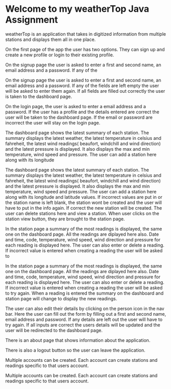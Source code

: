 

# Welcome to my weatherTop Java Assignment


weatherTop is an application that takes in digitized information from multiple stations and displays them all in one place.

On the first page of the app the user has two options. They can sign up and create a new profile or login to their existing
profile.


On the signup page the user is asked to enter a first and second name, an email address and a password. If any of the

On the signup page the user is asked to enter a first and second name, an email address and a password. If any of the
fields are left empty the user will be asked to enter them again. If all fields are filled out correctly the user is
taken to the dashboard page.

On the login page, the user is asked to enter a email address and a password. If the user has a profile and the details
entered are correct the user will be taken to the dashboard page. If the email or password are incorrect the user will
stay on the login page.


The dashboard page shows the latest summary of each station. The summary displays the latest weather, the latest temperature in
celsius and fahreheit, the latest wind readings( beaufort, windchill and wind direction) and the latest pressure is displayed.
It also displays the max and min temperature, wind speed and pressure. The user can add a station here along with its longitude

The dashboard page shows the latest summary of each station. The summary displays the latest weather, the latest temperature in 
celsius and fahreheit, the latest wind readings( beaufort, windchill and wind direction) and the latest pressure is displayed.
It also displays the max and min temperature, wind speed and pressure. The user can add a station here along with its longitude
and latitude values. If incorrect values are put in or the station name is left blank, the station wont be created and the user
will have to put in the info again. If correct the new station will be created. The user can delete stations here and view a station.
When user clicks on the station view button, they are brought to the station page.


In the station page a summary of the most readings is displayed, the same one on the dashboard page. All the readings are diplayed
here also. Date and time, code, temperature, wind speed, wind direction and pressure for each reading is displayed here.
The user can also enter or delete a reading. If incorrect value is entered when creating a reading the user will be asked to

In the station page a summary of the most readings is displayed, the same one on the dashboard page. All the readings are diplayed 
here also. Date and time, code, temperature, wind speed, wind direction and pressure for each reading is displayed here.
The user can also enter or delete a reading. If incorrect value is entered when creating a reading the user will be asked to 
try again. When a reading is entered the summary on the dashboard and station page will change to display the new readings.

The user can also edit their details by clicking on the person icon in the nav bar. Here the user can fill out the form
by filling out a first and second name, email address and password. If any details are left out the user will have to try again.
If all inputs are correct the users details will be updated and the user will be redirected to the dashboard page.

There is an about page that shows information about the application.

There is also a logout button so the user can leave the application.


Multiple accounts can be created. Each account can create stations and readings specific to that users account.

Multiple accounts can be created. Each account can create stations and readings specific to that users account.



